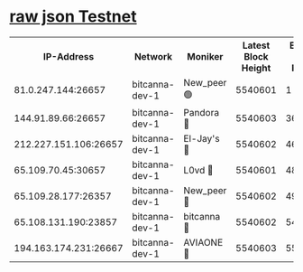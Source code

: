 [raw json Testnet](https://rpc-check.bcat.stavr.tech/bcat/rpc-bcat-result.json)
=


<table><tr><th>IP-Address</th><th>Network</th><th>Moniker</th><th>Latest Block Height</th><th>Earliest Block Height</th><th>Catching Up</th><th>Tx Index</th><th>Voting Power</th><th>Scan Time</th></tr><tr><td>81.0.247.144:26657</td><td>bitcanna-dev-1</td><td>New_peer 🟢</td><td>5540601</td><td>1</td><td>False</td><td>on</td><td>0</td><td>2023-12-16T23:34:22.986337956UTC</td></tr><tr><td>144.91.89.66:26657</td><td>bitcanna-dev-1</td><td>Pandora 🔴</td><td>5540603</td><td>3675711</td><td>False</td><td>on</td><td>2096387</td><td>2023-12-16T23:34:32.989834248UTC</td></tr><tr><td>212.227.151.106:26657</td><td>bitcanna-dev-1</td><td>El-Jay's 🔴</td><td>5540602</td><td>4670391</td><td>False</td><td>on</td><td>2218164</td><td>2023-12-16T23:34:29.875068967UTC</td></tr><tr><td>65.109.70.45:30657</td><td>bitcanna-dev-1</td><td>L0vd 🔴</td><td>5540601</td><td>4828155</td><td>False</td><td>on</td><td>7920</td><td>2023-12-16T23:34:23.404012971UTC</td></tr><tr><td>65.109.28.177:26357</td><td>bitcanna-dev-1</td><td>New_peer 🔴</td><td>5540602</td><td>4952911</td><td>False</td><td>on</td><td>2237067</td><td>2023-12-16T23:34:30.262733346UTC</td></tr><tr><td>65.108.131.190:23857</td><td>bitcanna-dev-1</td><td>bitcanna 🔴</td><td>5540602</td><td>5440602</td><td>False</td><td>off</td><td>82368</td><td>2023-12-16T23:34:30.695020677UTC</td></tr><tr><td>194.163.174.231:26667</td><td>bitcanna-dev-1</td><td>AVIAONE 🔴</td><td>5540603</td><td>5540261</td><td>False</td><td>on</td><td>1949865</td><td>2023-12-16T23:34:35.426805298UTC</td></tr></table>